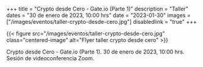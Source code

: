 +++
title = "Crypto desde Cero - Gate.io (Parte 1)"
description = "Taller"
dates = "30 de enero de 2023, 10:00 hrs"
date = "2023-01-30"
images = ["/images/eventos/taller-crypto-desde-cero.jpg"]
disabledlink = "true"
+++

{{< figure src="/images/eventos/taller-crypto-desde-cero.jpg" class="centered-image" alt="Flyer taller crypto desde cero" >}}

Crypto desde Cero - Gate.io (Parte 1). 30 de enero de 2023, 10:00 hrs. Sesión de videoconferencia Zoom.
